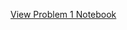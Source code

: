 [View Problem 1 Notebook](https://github.com/mehmetuurs/solutions_repo/blob/main/docs/1%20Physics/3%20Waves/Problem_1.ipynb)